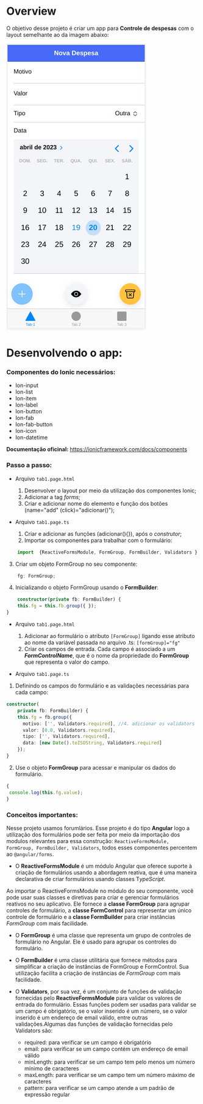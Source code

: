 # Overview

O objetivo desse projeto é criar um app para **Controle de despesas** com o layout semelhante ao da imagem abaixo:

![Layout do App](./img_layout.png "Layout do app")

# Desenvolvendo o app:

### Componentes do Ionic necessários:

- Ion-input
- Ion-list
- Ion-item
- Ion-label
- Ion-button
- Ion-fab
- Ion-fab-button
- Ion-icon
- Ion-datetime

**Documentação oficinal:** https://ionicframework.com/docs/components

### Passo a passo:
- Arquivo `tab1.page.html`
    1. Desenvolver o layout por meio da utilização dos componentes Ionic;
    2. Adicionar a tag *forms*;
    3. Criar e adicionar nome do elemento e função dos botões (name="add" (click)="adicionar()");

- Arquivo `tab1.page.ts`
    1. Criar e adicionar as funções (adicionar(){}), após o *construtor*;
    2. Importar os componentes para trabalhar com o formulário: 
```typescript
    import  {ReactiveFormsModule, FormGroup, FormBuilder, Validators } from '@angular/forms';
```
3. Criar um objeto FormGroup no seu componente:
```typescript
    fg: FormGroup;
```

4. Inicializando o objeto FormGroup usando o **FormBuilder**:
```typescript
    constructor(private fb: FormBuilder) {
    this.fg = this.fb.group({ });
}
```

- Arquivo `tab1.page.html`
    1. Adicionar ao formulário o atributo `[FormGroup]` ligando esse atributo ao nome da variável passada no arquivo .ts: `[formGroup]="fg"`
    2. Criar os campos de entrada. Cada campo é associado a um ***FormControlName***, que é o nome da propriedade do **FormGroup** que representa o valor do campo.


- Arquivo `tab1.page.ts`
1. Definindo os campos do formulário e as validações necessárias para cada campo:
```typescript
constructor( 
    private fb: FormBuilder) {
    this.fg = fb.group({
      motivo: ['', Validators.required], //4. adicionar os validators
      valor: [0.0, Validators.required],
      tipo: ['', Validators.required],
      data: [new Date().toISOString, Validators.required]
    });
}
```

2. Use o objeto **FormGroup** para acessar e manipular os dados do formulário.
```typescript
{
 console.log(this.fg.value);
}
```


### Conceitos importantes:

Nesse projeto usamos forumlários. Esse projeto é do tipo **Angular** logo a utilização dos formulários pode ser feita por meio da importação dos modulos relevantes para essa construção: `ReactiveFormsModule, FormGroup, FormBuilder, Validators`, todos esses componentes percentem ao  `@angular/forms`.

- O **ReactiveFormsModule** é um módulo Angular que oferece suporte à criação de formulários usando a abordagem reativa, que é uma maneira declarativa de criar formulários usando classes T*ypeScript*.

Ao importar o ReactiveFormsModule no módulo do seu componente, você pode usar suas classes e diretivas para criar e gerenciar formulários reativos no seu aplicativo. Ele fornece a **classe FormGroup** para agrupar controles de formulário, a **classe FormControl** para representar um único controle de formulário e a **classe FormBuilder** para criar instâncias *FormGroup* com mais facilidade.

- O **FormGroup** é uma classe que representa um grupo de controles de formulário no Angular. Ele é usado para agrupar os controles do formulário.

- O **FormBuilder** é uma classe utilitária que fornece métodos para simplificar a criação de instâncias de FormGroup e FormControl. Sua utilização facilita a criação de instâncias de *FormGroup* com mais facilidade.

- O **Validators**, por sua vez, é um conjunto de funções de validação fornecidas pelo **ReactiveFormsModule** para validar os valores de entrada do formulário. Essas funções podem ser usadas para validar se um campo é obrigatório, se o valor inserido é um número, se o valor inserido é um endereço de email válido, entre outras validações.Algumas das funções de validação fornecidas pelo Validators são:

    - required: para verificar se um campo é obrigatório
    - email: para verificar se um campo contém um endereço de email válido
    - minLength: para verificar se um campo tem pelo menos um número mínimo de caracteres
    - maxLength: para verificar se um campo tem um número máximo de caracteres
    - pattern: para verificar se um campo atende a um padrão de expressão regular
